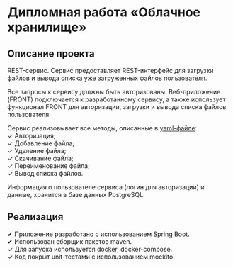 # Дипломная работа «Облачное хранилище»
## Описание проекта
REST-сервис. Сервис предоставляет REST-интерфейс для загрузки файлов и вывода списка уже загруженных файлов пользователя.

Все запросы к сервису должны быть авторизованы. Веб-приложение (FRONT) подключается к разработанному сервису, а также использует функционал FRONT для авторизации, загрузки и вывода списка файлов пользователя.

Сервис реализовывает все методы, описанные в [yaml-файле](https://github.com/netology-code/jd-homeworks/blob/master/diploma/CloudServiceSpecification.yaml):  
✓ Авторизация;  
✓ Добавление файла;  
✓ Удаление файла;  
✓ Скачивание файла;  
✓ Переименование файла;  
✓ Вывод списка файлов.

Информация о пользователe сервиса (логин для авторизации) и данные, хранится в базе данных PostgreSQL.

## Реализация
✔︎ Приложение разработано с использованием Spring Boot.  
✔︎ Использован сборщик пакетов maven.  
✓ Для запуска используется docker, docker-compose.  
✓ Код покрыт unit-тестами с использованием mockito.



